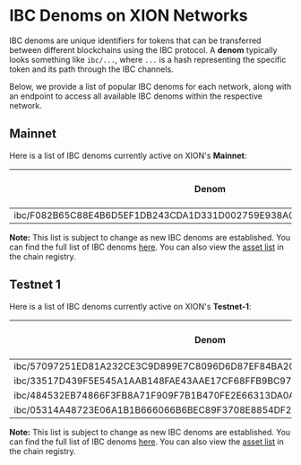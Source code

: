 # IBC Denoms on XION Networks

IBC denoms are unique identifiers for tokens that can be transferred between different blockchains using the IBC protocol.  A **denom** typically looks something like `ibc/...`, where `...` is a hash representing the specific token and its path through the IBC channels.

Below, we provide a list of popular IBC denoms for each network, along with an endpoint to access all available IBC denoms within the respective network.

## Mainnet

Here is a list of IBC denoms currently active on XION's **Mainnet**:

<table><thead><tr><th>Denom</th><th>Symbol</th><th width="186">Network</th><th>IBC Channel Info</th></tr></thead><tbody><tr><td>ibc/F082B65C88E4B6D5EF1DB243CDA1D331D002759E938A0F5CD3FFDC5D53B3E349</td><td>USDC</td><td>Noble</td><td><a href="https://github.com/cosmos/chain-registry/blob/master/xion/assetlist.json#L60C11-L68C12">View</a></td></tr></tbody></table>

**Note:** This list is subject to change as new IBC denoms are established. You can find the full list of IBC denoms [here](https://api.xion-mainnet-1.burnt.com/cosmos/bank/v1beta1/denoms_metadata). You can also view the [asset list](https://github.com/cosmos/chain-registry/blob/master/xion/assetlist.json) in the chain registry.



## Testnet 1

Here is a list of IBC denoms currently active on XION's **Testnet-1**:

<table><thead><tr><th>Denom</th><th>Symbol</th><th width="186">Network</th><th>IBC Channel Info</th></tr></thead><tbody><tr><td>ibc/57097251ED81A232CE3C9D899E7C8096D6D87EF84BA203E12E424AA4C9B57A64</td><td>UUSDC</td><td>Noble</td><td><a href="https://github.com/cosmos/chain-registry/blob/master/testnets/xiontestnet/assetlist.json#L156-L167">View</a></td></tr><tr><td>ibc/33517D439F5E545A1AAB148FAE43AAE17CF68FFB9BC97AE0048A3E3B64518C58</td><td>UAXL</td><td>Axelar</td><td><a href="https://github.com/cosmos/chain-registry/blob/master/testnets/xiontestnet/assetlist.json#L57-L68">View</a></td></tr><tr><td>ibc/484532EB74866F3FB8A71F909F7B1B470FE2E66313DA0A1F9EE5B7C5C046D195</td><td>UOSMO</td><td>Osmosis</td><td><a href="https://github.com/cosmos/chain-registry/blob/master/testnets/xiontestnet/assetlist.json#L106-L117">View</a></td></tr><tr><td>ibc/05314A48723E06A1B1B666066B6BEC89F3708E8854DF2E5E9193387AA9653036</td><td>INJ</td><td>Injective</td><td><a href="https://github.com/cosmos/chain-registry/blob/master/testnets/xiontestnet/assetlist.json#L208-L218">View</a></td></tr></tbody></table>

**Note:** This list is subject to change as new IBC denoms are established. You can find the full list of IBC denoms [here](https://api.xion-testnet-1.burnt.com/cosmos/bank/v1beta1/denoms_metadata). You can also view the [asset list](https://github.com/cosmos/chain-registry/blob/master/testnets/xiontestnet/assetlist.json) in the chain registry.
